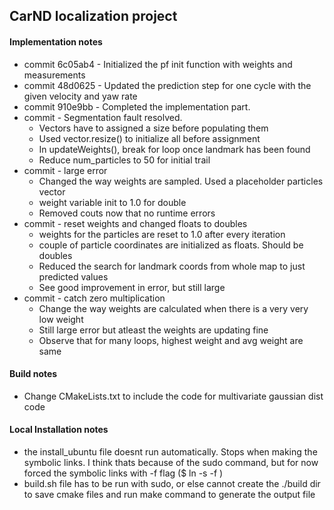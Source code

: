 ## CarND localization project
#### Implementation notes 
 - commit 6c05ab4 - Initialized the pf init function with weights and measurements
 - commit 48d0625 - Updated the prediction step for one cycle with the given velocity and yaw rate
 - commit 910e9bb - Completed the implementation part. 
 - commit         - Segmentation fault resolved. 
     - Vectors have to assigned a size before populating them
     - Used vector.resize() to initialize all before assignment
     - In updateWeights(), break for loop once landmark has been found
     - Reduce num_particles to 50 for initial trail
 - commit         - large error
     - Changed the way weights are sampled. Used a placeholder particles vector
     - weight variable init to 1.0 for double
     - Removed couts now that no runtime errors
 - commit         - reset weights and changed floats to doubles
     - weights for the particles are reset to 1.0 after every iteration
     - couple of particle coordinates are initialized as floats. Should be doubles
     - Reduced the search for landmark coords from whole map to just predicted values
     - See good improvement in error, but still large
 - commit         - catch zero multiplication
     - Change the way weights are calculated when there is a very very low weight
     - Still large error but atleast the weights are updating fine
     - Observe that for many loops, highest weight and avg weight are same

    

#### Build notes
 - Change CMakeLists.txt to include the code for multivariate gaussian dist code

#### Local Installation notes
 - the install_ubuntu file doesnt run automatically. Stops when making the symbolic links.
    I think thats because of the sudo command, but for now forced the symbolic links with -f
    flag ($ ln -s -f )
 - build.sh file has to be run with sudo, or else cannot create the ./build dir to save 
    cmake files and run make command to generate the output file